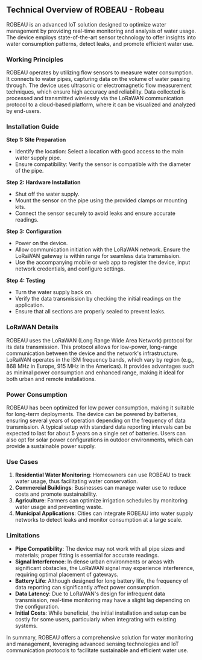 ## Technical Overview of ROBEAU - Robeau

ROBEAU is an advanced IoT solution designed to optimize water management by providing real-time monitoring and analysis of water usage. The device employs state-of-the-art sensor technology to offer insights into water consumption patterns, detect leaks, and promote efficient water use.

### Working Principles

ROBEAU operates by utilizing flow sensors to measure water consumption. It connects to water pipes, capturing data on the volume of water passing through. The device uses ultrasonic or electromagnetic flow measurement techniques, which ensure high accuracy and reliability. Data collected is processed and transmitted wirelessly via the LoRaWAN communication protocol to a cloud-based platform, where it can be visualized and analyzed by end-users.

### Installation Guide

**Step 1: Site Preparation**
- Identify the location: Select a location with good access to the main water supply pipe.
- Ensure compatibility: Verify the sensor is compatible with the diameter of the pipe.

**Step 2: Hardware Installation**
- Shut off the water supply.
- Mount the sensor on the pipe using the provided clamps or mounting kits.
- Connect the sensor securely to avoid leaks and ensure accurate readings.

**Step 3: Configuration**
- Power on the device.
- Allow communication initiation with the LoRaWAN network. Ensure the LoRaWAN gateway is within range for seamless data transmission.
- Use the accompanying mobile or web app to register the device, input network credentials, and configure settings.

**Step 4: Testing**
- Turn the water supply back on.
- Verify the data transmission by checking the initial readings on the application.
- Ensure that all sections are properly sealed to prevent leaks.

### LoRaWAN Details

ROBEAU uses the LoRaWAN (Long Range Wide Area Network) protocol for its data transmission. This protocol allows for low-power, long-range communication between the device and the network's infrastructure. LoRaWAN operates in the ISM frequency bands, which vary by region (e.g., 868 MHz in Europe, 915 MHz in the Americas). It provides advantages such as minimal power consumption and enhanced range, making it ideal for both urban and remote installations.

### Power Consumption

ROBEAU has been optimized for low power consumption, making it suitable for long-term deployments. The device can be powered by batteries, ensuring several years of operation depending on the frequency of data transmission. A typical setup with standard data reporting intervals can be expected to last for about 5 years on a single set of batteries. Users can also opt for solar power configurations in outdoor environments, which can provide a sustainable power supply.

### Use Cases

1. **Residential Water Monitoring**: Homeowners can use ROBEAU to track water usage, thus facilitating water conservation.
2. **Commercial Buildings**: Businesses can manage water use to reduce costs and promote sustainability.
3. **Agriculture**: Farmers can optimize irrigation schedules by monitoring water usage and preventing waste.
4. **Municipal Applications**: Cities can integrate ROBEAU into water supply networks to detect leaks and monitor consumption at a large scale.

### Limitations

- **Pipe Compatibility**: The device may not work with all pipe sizes and materials; proper fitting is essential for accurate readings.
- **Signal Interference**: In dense urban environments or areas with significant obstacles, the LoRaWAN signal may experience interference, requiring optimal placement of gateways.
- **Battery Life**: Although designed for long battery life, the frequency of data reporting can significantly affect power consumption.
- **Data Latency**: Due to LoRaWAN's design for infrequent data transmission, real-time monitoring may have a slight lag depending on the configuration.
- **Initial Costs**: While beneficial, the initial installation and setup can be costly for some users, particularly when integrating with existing systems.

In summary, ROBEAU offers a comprehensive solution for water monitoring and management, leveraging advanced sensing technologies and IoT communication protocols to facilitate sustainable and efficient water use.